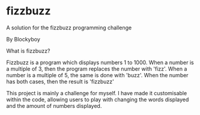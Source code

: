 # fizzbuzz
A solution for the fizzbuzz programming challenge

By Blockyboy

What is fizzbuzz?

Fizzbuzz is a program which displays numbers 1 to 1000. When a number is a multiple of 3, then the program replaces the number with 'fizz'. 
When a number is a multiple of 5, the same is done with 'buzz'. When the number has both cases, then the result is 'fizzbuzz'

This project is mainly a challenge for myself. I have made it customisable within the code, allowing users to play with changing the words displayed 
and the amount of numbers displayed.
